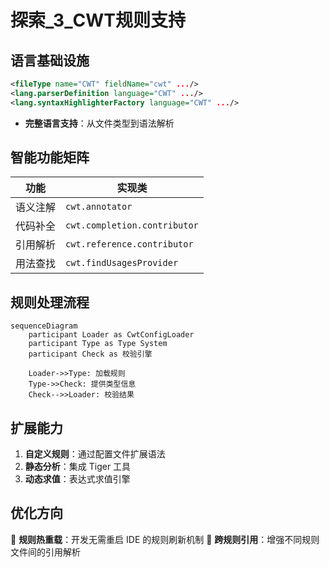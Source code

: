 # 探索_3_CWT规则支持

## 语言基础设施
```xml
<fileType name="CWT" fieldName="cwt" .../>
<lang.parserDefinition language="CWT" .../>
<lang.syntaxHighlighterFactory language="CWT" .../>
```
- **完整语言支持**：从文件类型到语法解析

## 智能功能矩阵
| 功能 | 实现类 |
|------|--------|
| 语义注解 | `cwt.annotator` |
| 代码补全 | `cwt.completion.contributor` |
| 引用解析 | `cwt.reference.contributor` |
| 用法查找 | `cwt.findUsagesProvider` |

## 规则处理流程
```mermaid
sequenceDiagram
    participant Loader as CwtConfigLoader
    participant Type as Type System
    participant Check as 校验引擎
    
    Loader->>Type: 加载规则
    Type->>Check: 提供类型信息
    Check-->>Loader: 校验结果
```

## 扩展能力
1. **自定义规则**：通过配置文件扩展语法
2. **静态分析**：集成 Tiger 工具
3. **动态求值**：表达式求值引擎

## 优化方向
🧩 **规则热重载**：开发无需重启 IDE 的规则刷新机制
🔗 **跨规则引用**：增强不同规则文件间的引用解析
